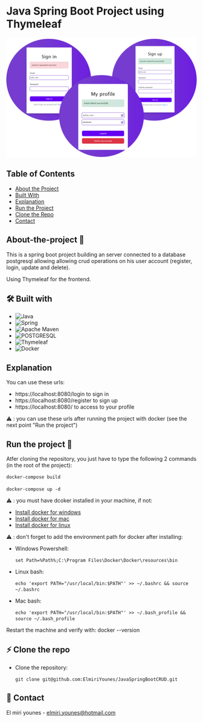 # Java Spring Boot Project using Thymeleaf

![images-crud](assets/images/image-crud.png "images-crud")

## Table of Contents

- [About the Project](#about-the-project)
- [Built With](#built-with)
- [Explanation](#explanation)
- [Run the Project](#run-the-project)
- [Clone the Repo](#clone-the-repo)
- [Contact](#contact)


## About-the-project 🚀

This is a spring boot project building an server connected to a database postgresql allowing allowing crud operations on his user account (register, login, update and delete).

Using Thymeleaf for the frontend.

## 🛠 Built with

* ![Java](https://img.shields.io/badge/java-%23ED8B00.svg?style=for-the-badge&logo=java&logoColor=white)
* ![Spring](https://img.shields.io/badge/spring-%236DB33F.svg?style=for-the-badge&logo=spring&logoColor=white)
* ![Apache Maven](https://img.shields.io/badge/Apache%20Maven-C71A36?style=for-the-badge&logo=Apache%20Maven&logoColor=white)
* ![POSTGRESQL](https://img.shields.io/badge/PostgreSQL-316192?style=for-the-badge&logo=postgresql&logoColor=white)
* <img src="https://1.bp.blogspot.com/-_IX8zH83dJk/Xva8BQtk_QI/AAAAAAAAH8Y/tgNzUIYVh0U7onxYQdim8TNB5PEwlgDtQCLcBGAsYHQ/s1600/thymeleaf.png" alt="Thymeleaf" style="width: 130px; height: auto;">
* <img src="https://www.docker.com/wp-content/uploads/2022/03/horizontal-logo-monochromatic-white.png" alt="Docker" style="width: 130px; height: auto;">

## Explanation
You can use these urls:
* https://localhost:8080/login to sign in
* https://localhost:8080/register to sign up
* https://localhost:8080/ to access to your profile

:warning: : you can use these urls after running the project with docker (see the next point "Run the project")

## Run the project 🚀
Atfer cloning the repository, you just have to type the following 2 commands (in the root of the project):

    docker-compose build
    
    docker-compose up -d
    
:warning: : you must have dcoker installed in your machine, if not:
* [Install docker for windows](https://docs.docker.com/desktop/install/windows-install/)
* [Install docker for mac](https://docs.docker.com/desktop/install/mac-install/)
* [Install docker for linux](https://docs.docker.com/desktop/install/linux-install/)

:warning: : don't forget to add the environment path for docker after installing:
* Windows
    Powershell:
    ```gitbash
    set Path=%Path%;C:\Program Files\Docker\Docker\resources\bin
    ```
* Linux
    bash:
    ```gitbash
    echo 'export PATH="/usr/local/bin:$PATH"' >> ~/.bashrc && source ~/.bashrc
    ```
* Mac
    bash:
    ```gitbash
    echo 'export PATH="/usr/local/bin:$PATH"' >> ~/.bash_profile && source ~/.bash_profile
    ```
Restart the machine and verify with: docker --version

## ⚡️ Clone the repo

* Clone the repository:
    ```gitbash
    git clone git@github.com:ElmiriYounes/JavaSpringBootCRUD.git
    ```

## 💬 Contact

El miri younes - elmiri.younes@hotmail.com